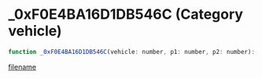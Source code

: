 # _0xF0E4BA16D1DB546C (Category vehicle)

```js
function _0xF0E4BA16D1DB546C(vehicle: number, p1: number, p2: number): void
```

[filename](_0xF0E4BA16D1DB546C_m.md ':include')